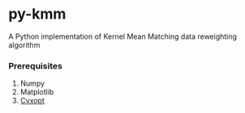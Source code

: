 # py-kmm
A Python implementation of Kernel Mean Matching data reweighting algorithm

### Prerequisites
1. Numpy
2. Matplotlib
3. [Cvxopt](http://cvxopt.org/)
